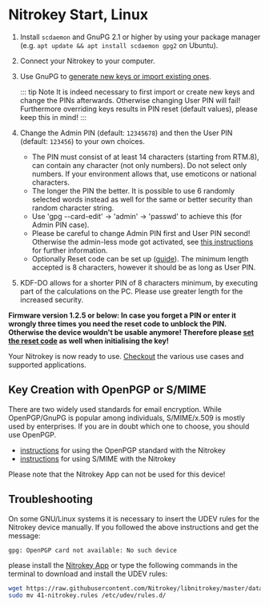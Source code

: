 # Nitrokey Start, Linux

1. Install `scdaemon` and GnuPG 2.1 or higher by using your package manager (e.g. `apt update && apt install scdaemon gpg2` on Ubuntu).
2. Connect your Nitrokey to your computer.
3. Use GnuPG to [generate new keys or import existing ones](https://www.nitrokey.com/documentation/openpgp-email-encryption).

    ::: tip Note
    It is indeed necessary to first import or create new keys and change the PINs afterwards. Otherwise changing User PIN will fail! Furthermore overriding keys results in PIN reset (default values), please keep this in mind!
    :::     
4. Change the Admin PIN (default: `12345678`) and then the User PIN (default: `123456`) to your own choices. 
    - The PIN must consist of at least 14 characters (starting from RTM.8), can contain any character (not only numbers). Do not select only numbers. If your environment allows that, use emoticons or national characters. 
    - The longer the PIN the better. It is possible to use 6 randomly selected words instead as well for the same or better security than random character string.
    - Use 'gpg --card-edit' -> 'admin' -> 'passwd' to achieve this (for Admin PIN case). 
    - Please be careful to change Admin PIN first and User PIN second! Otherwise the admin-less mode got activated, see [this instructions](https://www.fsij.org/doc-gnuk/gnuk-passphrase-setting.html#) for further information.
    - Optionally Reset code can be set up ([guide](http://www.fsij.org/doc-gnuk/gnuk-passphrase-setting.html#set-up-pw1-pw3-and-reset-code)). The minimum length accepted is 8 characters, however it should be as long as User PIN.
5. KDF-DO allows for a shorter PIN of 8 characters minimum, by executing part of the calculations on the PC. Please use greater length for the increased security.

**Firmware version 1.2.5 or below: In case you forget a PIN or enter it wrongly three times you need the reset code to unblock the PIN. Otherwise the device wouldn't be usable anymore! Therefore please [set the reset code](http://www.fsij.org/doc-gnuk/gnuk-passphrase-setting.html#set-up-pw1-pw3-and-reset-code) as well when initialising the key!**

Your Nitrokey is now ready to use. [Checkout](https://www.nitrokey.com/documentation/applications) the various use cases and supported applications.
## Key Creation with OpenPGP or S/MIME
There are two widely used standards for email encryption. While OpenPGP/GnuPG is popular among individuals, S/MIME/x.509 is mostly used by enterprises. If you are in doubt which one to choose, you should use OpenPGP.

- [instructions](https://www.nitrokey.com/documentation/openpgp-email-encryption) for using the OpenPGP standard with the Nitrokey
- [instructions](https://www.nitrokey.com/documentation/smime-email-encryption) for using S/MIME with the Nitrokey

Please note that the Nitrokey App can not be used for this device!


## Troubleshooting
On some GNU/Linux systems it is necessary to insert the UDEV rules for the Nitrokey device manually. If you followed the above instructions and get the message:
```
gpg: OpenPGP card not available: No such device
```
please install the [Nitrokey App](https://www.nitrokey.com/download) or type the following commands in the terminal to download and install the UDEV rules:

```bash
wget https://raw.githubusercontent.com/Nitrokey/libnitrokey/master/data/41-nitrokey.rules
sudo mv 41-nitrokey.rules /etc/udev/rules.d/
```

